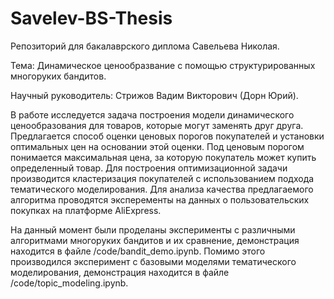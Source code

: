 # Savelev-BS-Thesis
Репозиторий для бакалаврского диплома Савельева Николая.

Тема: Динамическое ценообразвание с помощью структурированных многоруких бандитов.

Научный руководитель: Стрижов Вадим Викторович (Дорн Юрий).

В работе исследуется задача построения модели динамического ценообразования для товаров, которые могут заменять друг друга. Предлагается способ оценки ценовых порогов покупателей и установки оптимальных цен на основании этой оценки. Под ценовым порогом понимается максимальная цена, за которую покупатель может купить определенный товар. Для построения оптимизационной задачи производится кластеризация покупателей с использованием подхода тематического моделирования. Для анализа качества предлагаемого алгоритма проводятся эксперементы на данных о пользовательских покупках на платформе AliExpress.

На данный момент были проделаны эксперименты с различными алгоритмами многоруких бандитов и их сравнение, демонстрация находится в файле /code/bandit_demo.ipynb. Помимо этого производился эксперимент с базовыми моделями тематического моделирования, демонстрация находится в файле /code/topic_modeling.ipynb.
